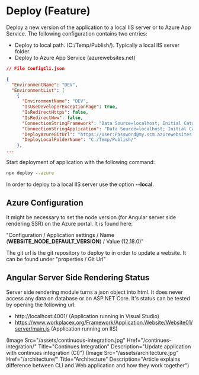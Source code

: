 # Deploy (Feature)
Deploy a new version of the application to a local IIS server or to Azure App Service. The following configuration contains two entries:
* Deploy to local path. (C:/Temp/Publish/). Typically a local IIS server folder.
* Deploy to Azure App Service (azurewebsites.net)
```json
// File ConfigCli.json

{
  "EnvironmentName": "DEV",
  "EnvironmentList": [
    {
      "EnvironmentName": "DEV",
      "IsUseDeveloperExceptionPage": true,
      "IsRedirectHttps": false,
      "IsRedirectWww": false,
      "ConnectionStringFramework": "Data Source=localhost; Initial Catalog=ApplicationDoc; Integrated Security=True;",
      "ConnectionStringApplication": "Data Source=localhost; Initial Catalog=ApplicationDoc; Integrated Security=True;",
      "DeployAzureGitUrl": "https://User:Password@my.scm.azurewebsites.net:443/my.git",
      "DeployLocalFolderName": "C:/Temp/Publish/"
    },
...
```
Start deployment of application with the following command:

```cmd
npx deploy --azure
```

In order to deploy to a local IIS server use the option **--local**.

## Azure Configuration
It might be necessary to set the node version (for Angular server side rendering SSR) on the Azure portal. It is found here: 

"Configuration / Application settings / Name (**WEBSITE_NODE_DEFAULT_VERSION**) / Value (12.18.0)"

The git url is the git repository to deploy to in order to update a website. It can be found under "properties / Git Url"

## Angular Server Side Rendering Status
Server side rendering module turns a json object into html. It does never access any data on database or on ASP.NET Core. It's status can be tested by opening the following url:

* http://localhost:4001/ (Application running in Visual Studio)
* https://www.workplacex.org/Framework/Application.Website/Website01/server/main.js (Application running on IIS)

(Image Src="/assets/continuous-integration.jpg" Href="/continues-integration/" Title="Continues Integration" Description="Update application with continues integration (CI)")
(Image Src="/assets/architecture.jpg" Href="/architecture/" Title="Architecture" Description="Article explains difference between CLI and Web application and how they work together")
